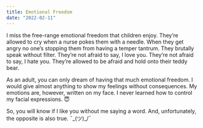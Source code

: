 ```yaml
---
title: Emotional Freedom
date: "2022-02-11"
---
```


I miss the free-range emotional freedom that children enjoy. They’re allowed to cry when a nurse pokes them with a needle. When they get angry no one’s stopping them from having a temper tantrum. They brutally speak without filter. They’re not afraid to say, I love you. They’re not afraid to say, I hate you. They’re allowed to be afraid and hold onto their teddy bear.  

As an adult, you can only dream of having that much emotional freedom. I would give almost anything to show my feelings without consequences. My emotions are, however, written on my face. I never learned how to control my facial expressions. 😇

So, you will know if I like you without me saying a word. And, unfortunately, the opposite is also true.  ¯\_(ツ)_/¯
